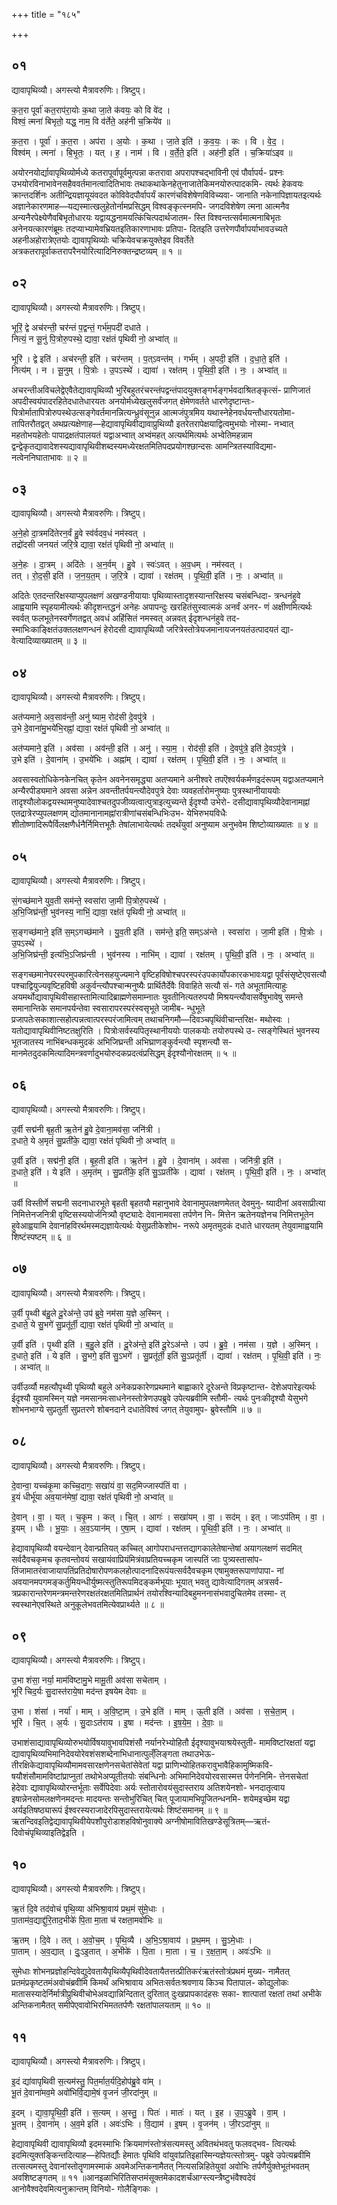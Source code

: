 +++
title = "१८५"

+++


## ०१
द्यावापृथिव्यौ। अगस्त्यो मैत्रावरुणिः। त्रिष्टुप्।

क॒त॒रा पूर्वा॑ कत॒राप॑रा॒योः क॒था जा॒ते क॑वयः॒ को वि वे॑द ।  
विश्वं॒ त्मना॑ बिभृतो॒ यद्ध॒ नाम॒ वि व॑र्तेते॒ अह॑नी च॒क्रिये॑व ॥

क॒त॒रा । पूर्वा॑ । क॒त॒रा । अप॑रा । अ॒योः । क॒था । जा॒ते इति॑ । क॒व॒यः॒ । कः । वि । वे॒द॒ ।  
विश्व॑म् । त्मना॑ । बि॒भृ॒तः॒ । यत् । ह॒ । नाम॑ । वि । व॒र्ते॒ते॒ इति॑ । अह॑नी॒ इति॑ । च॒क्रिया॑ऽइव ॥

अयोरनयोर्द्यावापृथिव्योर्मध्ये कतरापूर्वापूर्वमुत्पन्ना कतरावा अपरापश्चद्भाविनी एवं पौर्वापर्य- प्रश्नः उभयोरविनाभावेनसहैववर्तमानत्वादितिभावः तथाकथाकेनहेतुनाजातेकिमनयोरुत्पादकमि- त्यर्थः हेकवयः क्रान्तदर्शिनः अतीन्द्रियज्ञायूयंवदत कोविवेदपौर्वापर्यं कारणंचविशेषेणविविच्यवा- जानाति नकेनापिज्ञायतइत्यर्थः अज्ञानेकारणमाह—यद्यस्मात्खलुहेतोर्नामप्रसिद्धम् विश्वङ्कृत्स्नमपि- जगदविशेषेण त्मना आत्मनैव अन्यनैरपेक्ष्येणैवबिभृतोधारयः यद्वायद्धनामयत्किंचित्पदार्थजातम- स्ति विश्वन्तत्सर्वमात्मनाबिभृतः अनेनयत्कारणंब्रूमः तदप्याभ्यामेवभ्रियतइतिकारणाभावः प्रतिपा- दितइति उत्तरेणपौर्वापर्याभावउच्यते अहनीअहोरात्रेएतयोः द्यावापृथिव्योः चक्रियेवचक्रयुक्तेइव विवर्तेते अत्रकतरापूर्वाकतरापरैनयोरित्यादिनिरुक्तन्द्रष्टव्यम् ॥ १ ॥

## ०२
द्यावापृथिव्यौ। अगस्त्यो मैत्रावरुणिः। त्रिष्टुप्।

भूरिं॒ द्वे अच॑रन्ती॒ चर॑न्तं प॒द्वन्तं॒ गर्भ॑म॒पदी॑ दधाते ।  
नित्यं॒ न सू॒नुं पि॒त्रोरु॒पस्थे॒ द्यावा॒ रक्ष॑तं पृथिवी नो॒ अभ्वा॑त् ॥

भूरि॑ । द्वे इति॑ । अच॑रन्ती॒ इति॑ । चर॑न्तम् । प॒त्ऽवन्त॑म् । गर्भ॑म् । अ॒पदी॒ इति॑ । द॒धा॒ते॒ इति॑ ।  
नित्य॑म् । न । सू॒नुम् । पि॒त्रोः । उ॒पऽस्थे॑ । द्यावा॑ । रक्ष॑तम् । पृ॒थि॒वी॒ इति॑ । नः॒ । अभ्वा॑त् ॥

अचरन्तीअविचलेद्वेएवैतेद्यावापृथिव्यौ भुरिंबहुतरंचरन्तंपद्वन्तंपादयुक्तङ्गर्भङ्गर्भवदाश्रितङ्कृत्सं- प्राणिजातं अपदीस्वयंपादरहितेदधातेधारयतः अनयोर्मध्येखलुसर्वंजगत् क्षेमेणवर्तते धारणेदृष्टान्तः- पित्रोर्मातापित्रोरुपस्थेउत्सङ्गेवर्तमानन्नित्यन्ध्रुवंसूनुन्न आत्मजंपुत्रमिय यथास्नेहेनवर्धयन्तौधारयतोमा- तापितरौतद्वत् अथप्रत्यक्षेणाह—हेद्यावापृथिवीद्यावाप्रुथिव्यौ इतरेतरापेक्षयाद्वित्वमुभयोः नोस्मा- नभ्वात् महतोभयहेतोः पापाद्रक्षतंपालयतं यद्वाअभ्वात् अभ्वंमहत् अत्यर्थमित्यर्थः अभ्वेतिमहन्नाम द्वन्द्वेकृतद्यावादेशस्यद्यावापृथिवीशब्दस्यमध्येरक्षतमितिपदप्रयोगश्छान्दसः आमन्त्रितस्याविद्यमा- नत्वेननिघाताभावः ॥ २ ॥

## ०३
द्यावापृथिव्यौ। अगस्त्यो मैत्रावरुणिः। त्रिष्टुप्।

अ॒ने॒हो दा॒त्रमदि॑तेरन॒र्वं हु॒वे स्व॑र्वदव॒धं नम॑स्वत् ।  
तद्रो॑दसी जनयतं जरि॒त्रे द्यावा॒ रक्ष॑तं पृथिवी नो॒ अभ्वा॑त् ॥

अ॒ने॒हः । दा॒त्रम् । अदि॑तेः । अ॒न॒र्वम् । हु॒वे । स्वः॑ऽवत् । अ॒व॒धम् । नम॑स्वत् ।  
तत् । रो॒द॒सी॒ इति॑ । ज॒न॒य॒त॒म् । ज॒रि॒त्रे । द्यावा॑ । रक्ष॑तम् । पृ॒थि॒वी॒ इति॑ । नः॒ । अभ्वा॑त् ॥

अदितेः एतदन्तरिक्षस्याप्युपलक्षणं अखण्डनीयायाः पृथिव्यास्तादृशस्यान्तरिक्षस्य चसंबन्धिदा- त्रन्धनंहुवे आह्वयामि स्पृहयामीत्यर्थः कीदृशन्तद्धनं अनेहः अपापन्दुः खरहितंसुस्वात्मकं अनर्वं अनर- णं अक्षीणमित्यर्थः स्वर्वत् फलभूतेनस्वर्गेणतद्वत् अवधं अहिंसितं नमस्वत् अन्नवत् ईदृशन्धनंहुवे तद- स्माभिःकाङ्क्षितंउक्तलक्षणन्धनं हेरोदसी द्यावापृथिव्यौ जरित्रेस्तोत्रेयजमानायजनयतंउत्पादयतं द्या- वेत्यादिव्याख्यातम् ॥ ३ ॥

## ०४
द्यावापृथिव्यौ। अगस्त्यो मैत्रावरुणिः। त्रिष्टुप्।

अत॑प्यमाने॒ अव॒साव॑न्ती॒ अनु॑ ष्याम॒ रोद॑सी दे॒वपु॑त्रे ।  
उ॒भे दे॒वाना॑मु॒भये॑भि॒रह्नां॒ द्यावा॒ रक्ष॑तं पृथिवी नो॒ अभ्वा॑त् ॥

अत॑प्यमाने॒ इति॑ । अव॑सा । अव॑न्ती॒ इति॑ । अनु॑ । स्या॒म॒ । रोद॑सी॒ इति॑ । दे॒वपु॑त्रे॒ इति॑ दे॒वऽपु॑त्रे ।  
उ॒भे इति॑ । दे॒वाना॑म् । उ॒भये॑भिः । अह्ना॑म् । द्यावा॑ । रक्ष॑तम् । पृ॒थि॒वी॒ इति॑ । नः॒ । अभ्वा॑त् ॥

अवसास्वतोधिकेनकेनचित् कृतेन अवनेनसमृद्ध्या अतप्यमाने अनीश्वरे तपऎश्वर्यकर्मणइदंरूपम् यद्वाअतप्यमाने अन्यैरपीड्यमाने अवसा अन्नेन अवन्तीतर्पयन्त्यौदेवपुत्रे देवाः व्यवहर्तारोमनुष्याः पुत्रस्थानीयाययोः तादृश्यौलोकद्वयस्थामनुष्यादेवाश्चतदुपजीव्यत्वात्पुत्राइत्युच्यन्ते ईदृश्यौ उभेरो- दसीद्यावापृथिव्यौदेवानामह्नां एतद्रात्रेरप्युपलक्षणम् द्योतमानानामह्नांरात्रीणांचसंबन्धिभिःउभ- येभिरुभयविधैः शीतोष्णादिरूपैर्विलक्षणैर्धनैर्निमित्तभूतैः तेषांलाभायेत्यर्थः तदर्थंयुवां अनुष्याम अनुभवेम शिष्टोव्याख्यातः ॥ ४ ॥

## ०५
द्यावापृथिव्यौ। अगस्त्यो मैत्रावरुणिः। त्रिष्टुप्।

सं॒गच्छ॑माने युव॒ती सम॑न्ते॒ स्वसा॑रा जा॒मी पि॒त्रोरु॒पस्थे॑ ।  
अ॒भि॒जिघ्र॑न्ती॒ भुव॑नस्य॒ नाभिं॒ द्यावा॒ रक्ष॑तं पृथिवी नो॒ अभ्वा॑त् ॥

स॒ङ्गच्छ॑माने॒ इति॑ स॒म्ऽगच्छ॑माने । यु॒व॒ती इति॑ । सम॑न्ते॒ इति॒ सम्ऽअ॑न्ते । स्वसा॑रा । जा॒मी इति॑ । पि॒त्रोः । उ॒पऽस्थे॑ ।  
अ॒भि॒जिघ्र॑न्ती॒ इत्य॑भि॒ऽजिघ्र॑न्ती । भुव॑नस्य । नाभि॑म् । द्यावा॑ । रक्ष॑तम् । पृ॒थि॒वी॒ इति॑ । नः॒ । अभ्वा॑त् ॥

सङ्गच्छमानेपरस्परमुपकारित्वेनसहयुज्यमाने वृष्टिहविषोश्चपरस्परंउपकार्योपकारकभावःयद्वा पूर्वंसंसृष्टेएवसत्यौ पश्चाद्वियुज्यवृष्टिहविषी अकुर्वन्त्यौपश्चान्मनुष्यैः प्रार्थितैर्देवैः विवाहिते सत्यौ सं- गते अभूतामित्याहुः अयमर्थोद्यावापृथिवीसहास्तामित्यादिब्राह्मणेसमाम्नातः युवतीनित्यतरुपयौ मिश्रयन्त्यौवासर्वेषुभावेषु समन्ते समानान्तिके समानपर्यन्तेवा स्वसारापरस्परंस्वसृभूते जामीब- न्धुभूते प्रजापतेःसकाशात्सहोत्पन्नत्वात्परस्परंजामित्वम् तथाचनिगमौ—दिवञ्चपृथिंवीचान्तरिक्ष- मथोस्वः । यतोद्यावापृथिवीनिष्टतक्षुरिति । पित्रोःसर्वस्यपितृस्थानीययोः पालकयोः तयोरुपस्थे उ- त्सङ्गेस्थितं भुवनस्य भूतजातस्य नाभिंबन्धकमुदकं अभिजिघ्रन्ती अभिघ्राणङ्कुर्वन्त्यौ स्पृशन्त्यौ स- मानमेतदुदकमित्यादिमन्त्रवर्णादुभयोरुदकप्रदत्वंप्रसिद्धम् ईदृश्यौनोरक्षतम् ॥ ५ ॥

## ०६
द्यावापृथिव्यौ। अगस्त्यो मैत्रावरुणिः। त्रिष्टुप्।

उ॒र्वी सद्म॑नी बृह॒ती ऋ॒तेन॑ हु॒वे दे॒वाना॒मव॑सा॒ जनि॑त्री ।  
द॒धाते॒ ये अ॒मृतं॑ सु॒प्रती॑के॒ द्यावा॒ रक्ष॑तं पृथिवी नो॒ अभ्वा॑त् ॥

उ॒र्वी इति॑ । सद्म॑नी॒ इति॑ । बृ॒ह॒ती इति॑ । ऋ॒तेन॑ । हु॒वे । दे॒वाना॑म् । अव॑सा । जनि॑त्री॒ इति॑ ।  
द॒धाते॒ इति॑॑ । ये इति॑ । अ॒मृत॑म् । सु॒प्रती॑के॒ इति॑ सु॒ऽप्रती॑के । द्यावा॑ । रक्ष॑तम् । पृ॒थि॒वी॒ इति॑ । नः॒ । अभ्वा॑त् ॥

उर्वी विस्तीर्णे सद्मनी सदनाधारभूते बृहती बृहतयौ महानुभावे देवानामुपलक्षणमेतत् देवमुनु- ष्यादीनां अवसाप्रीत्या निमित्तेनजनित्री वृष्टिसस्ययोर्जनित्र्यौ वृष्ट्यादेः देवानामवसा तर्पणेन नि- मित्तेन ऋतेनयज्ञेनच निमित्तभूतेन हुवेआह्वयामि देवानांहविरर्थमस्मद्यज्ञायेत्यर्थः येसुप्रतीकेशोभ- नरूपे अमृतमुदकं दधाते धारयतम् तेयुवामाह्वयामि शिष्टंस्पष्टम् ॥ ६ ॥

## ०७
द्यावापृथिव्यौ। अगस्त्यो मैत्रावरुणिः। त्रिष्टुप्।

उ॒र्वी पृ॒थ्वी ब॑हु॒ले दू॒रेअ॑न्ते॒ उप॑ ब्रुवे॒ नम॑सा य॒ज्ञे अ॒स्मिन् ।  
द॒धाते॒ ये सु॒भगे॑ सु॒प्रतू॑र्ती॒ द्यावा॒ रक्ष॑तं पृथिवी नो॒ अभ्वा॑त् ॥

उ॒र्वी इति॑ । पृ॒थ्वी इति॑ । ब॒हु॒ले इति॑ । दू॒रेअ॑न्ते॒ इति॑ दू॒रेऽअ॑न्ते । उप॑ । ब्रु॒वे॒ । नम॑सा । य॒ज्ञे । अ॒स्मिन् ।  
द॒धाते॒ इति॑ । ये इति॑ । सु॒भगे॒ इति॑ सु॒ऽभगे॑ । सु॒प्रतू॑र्ती॒ इति॑ सु॒ऽप्रतू॑र्ती । द्यावा॑ । रक्ष॑तम् । पृ॒थि॒वी॒ इति॑ । नः॒ । अभ्वा॑त् ॥

उर्वीउर्व्यौ महत्यौपृथ्वी पृथिव्यौ बहुले अनेकप्रकारेणप्रथमाने बाह्वाकारे दूरेअन्ते विप्रकृष्टान्त- देशेअपारेइत्यर्थः ईदृश्यौ युवामस्मिन् यज्ञे नमसानमःसाधनेनस्तोत्रेणउपब्रुवे उपेत्यब्रवीमि स्तौमी- त्यर्थः पुनःकीदृश्यौ येसुभगे शोभनभाग्ये सुप्रतुर्ती सुप्रतरणे शोबनदाने दधातेविश्वं जगत् तेयुवामुप- ब्रुवेस्तौमि ॥ ७ ॥

## ०८
द्यावापृथिव्यौ। अगस्त्यो मैत्रावरुणिः। त्रिष्टुप्।

दे॒वान्वा॒ यच्च॑कृ॒मा कच्चि॒दागः॒ सखा॑यं वा॒ सद॒मिज्जास्प॑तिं वा ।  
इ॒यं धीर्भू॑या अव॒यान॑मेषां॒ द्यावा॒ रक्ष॑तं पृथिवी नो॒ अभ्वा॑त् ॥

दे॒वान् । वा॒ । यत् । च॒कृ॒म । कत् । चि॒त् । आगः॑ । सखा॑यम् । वा॒ । सद॑म् । इत् । जाःऽप॑तिम् । वा॒ ।  
इ॒यम् । धीः । भू॒याः॒ । अ॒व॒ऽयान॑म् । ए॒षा॒म् । द्यावा॑ । रक्ष॑तम् । पृ॒थि॒वी॒ इति॑ । नः॒ । अभ्वा॑त् ॥

हेद्यावापृथिव्यौ वयन्देवान् देवान्प्रतियत् कच्चित् आगोपराधन्तत्तद्यागकालेतेषान्तेषां अयागलक्षणं सदमित् सर्वदैवचकृमच कृतवन्तोवयं सखायंवाप्रियंमित्रंवाप्रतियच्चकृम जास्पतिं जाः पुत्र्यस्तासांप- तिंजामातरंवाजायापतिंप्रतिदोषारोपणकलहोत्पादनादिरूपंयत्सर्वदैवचकृम एषामुक्तरूपाणांपापा- नां अवयानमपगमङ्कर्तुमियन्धीर्युष्मत्स्तुतिरूपमिदङ्कर्मभूयाः भूयात् भवतु द्यावेत्यादिगतम् अत्रसर्व- त्रप्रकारान्तरेणमन्त्रमन्तरेणरक्षतंरक्षतमितिप्रार्थनं तयोरश्विन्यादिबहुमननासंभवादुचितमेव तस्मा- त् स्वस्थानेएवस्थिते अनुकूलेभवतमित्येवप्रार्थ्यते ॥ ८ ॥

## ०९
द्यावापृथिव्यौ। अगस्त्यो मैत्रावरुणिः। त्रिष्टुप्।

उ॒भा शंसा॒ नर्या॒ माम॑विष्टामु॒भे मामू॒ती अव॑सा सचेताम् ।  
भूरि॑ चिद॒र्यः सु॒दास्त॑राये॒षा मद॑न्त इषयेम देवाः ॥

उ॒भा । शंसा॑ । नर्या॑ । माम् । अ॒वि॒ष्टा॒म् । उ॒भे इति॑ । माम् । ऊ॒ती इति॑ । अव॑सा । स॒चे॒ता॒म् ।  
भूरि॑ । चि॒त् । अ॒र्यः । सु॒दाःऽत॑राय । इ॒षा । मद॑न्तः । इ॒ष॒ये॒म॒ । दे॒वाः॒ ॥

उभाशंसाद्यावापृथिव्योरुभयोर्विषयावुभावपिशंसौ नर्यानरेभ्योहितौ ईदृश्यावुभयाश्रयेस्तुती- मामविष्टांरक्षतां यद्वा द्यावापृथिव्यभिमानिदेवयोरेवशंसशब्देनाभिधानात्पुल्ँलिङ्गता तथाउभेऊ- तीरक्षिकेद्यावापृथिव्यौमामवसारक्षणेनसचेतांसेवेतां यद्वा प्राणिभ्योहितकरावुभावैहिकामुष्मिकवि- षयौशंसौमामविष्टांप्राप्नुतां तथोभेअप्यूतीतयोः संबन्धिनोः अभिमानिदेवयोरवसास्मत्त र्पणेननिमि- त्तेनसचेतां हेदेवाः द्यावापृथिव्योरन्तर्भूताः सर्वेपिदेवाः अर्यः स्तोतारोवयंसुदास्तराय अतिशयेनशो- भनदातृत्वाय इषान्नेनसोमलक्षणेनमदन्तः मादयन्तः सन्तोभुरिचित् चित् पूजायामभिपूजितन्धनमि- शयेमइच्छेम यद्वा अर्यइतिषष्ठ्यारूपं ईश्वरस्यराजादेरपिसुदास्तरायेत्यर्थः शिष्टंसमानम् ॥ ९ ॥ ऋतन्दिवइतिद्वेद्यावापृथिवीयेपशौपुरोडाशहविषोनुवाक्ये अग्नीषोमावितिखण्डेसूत्रितम्—ऋतं- दिवोचंपृथिव्याइतिद्वेइति ।

## १०
द्यावापृथिव्यौ। अगस्त्यो मैत्रावरुणिः। त्रिष्टुप्।

ऋ॒तं दि॒वे तद॑वोचं पृथि॒व्या अ॑भिश्रा॒वाय॑ प्रथ॒मं सु॑मे॒धाः ।  
पा॒ताम॑व॒द्याद्दु॑रि॒ताद॒भीके॑ पि॒ता मा॒ता च॑ रक्षता॒मवो॑भिः ॥

ऋ॒तम् । दि॒वे । तत् । अ॒वो॒च॒म् । पृ॒थि॒व्यै । अ॒भि॒ऽश्रा॒वाय॑ । प्र॒थ॒मम् । सु॒ऽमे॒धाः ।  
पा॒ताम् । अ॒व॒द्यात् । दुः॒ऽइ॒तात् । अ॒भीके॑ । पि॒ता । मा॒ता । च॒ । र॒क्ष॒ता॒म् । अवः॑ऽभिः ॥

सुमेधाः शोभनप्रज्ञोहन्दिवेद्युदेवतायैपृथिव्यैपृथिवीदेवतायैतत्तत्प्रीतिकरंऋतंस्तोत्रंप्रथमं मुख्य- नामैतत् प्रतमंप्रकृष्टतमंअवोचंब्रवीमि किमर्थं अभिश्रावाय अभितःसर्वतःश्रवणाय किञ्च पितापाल- कोद्युलोकः मातासस्यादेर्निर्मात्रीप्रुथिवीचोभेअवद्यान्निन्दितात् दुरितात् दुःखप्रापकादंहसः सका- शात्पातां रक्षतां तथां अभीके अन्तिकनामैतत् समीपेएवावोभिरभिमततर्पणैः रक्षतांपालयताम् ॥ १० ॥

## ११
द्यावापृथिव्यौ। अगस्त्यो मैत्रावरुणिः। त्रिष्टुप्।

इ॒दं द्या॑वापृथिवी स॒त्यम॑स्तु॒ पित॒र्मात॒र्यदि॒होप॑ब्रु॒वे वा॑म् ।  
भू॒तं दे॒वाना॑मव॒मे अवो॑भिर्वि॒द्यामे॒षं वृ॒जनं॑ जी॒रदा॑नुम् ॥

इ॒दम् । द्या॒वा॒पृ॒थि॒वी॒ इति॑ । स॒त्यम् । अ॒स्तु॒ । पितः॑ । मातः॑ । यत् । इ॒ह । उ॒प॒ऽब्रु॒वे । वा॒म् ।  
भू॒तम् । दे॒वाना॑म् । अ॒व॒मे इति॑ । अवः॑ऽभिः । वि॒द्याम॑ । इ॒षम् । वृ॒जन॑म् । जी॒रऽदा॑नुम् ॥

हेद्यावापृथिवी द्यावापृथिव्यौ इदमस्माभिः क्रियमाणंस्तोत्रंसत्यमस्तु अवितथंभवतु फलवद्भव- त्वित्यर्थः इदमित्युक्तङ्किन्तदित्याह—हेपितर्द्यौः हेमातः पृथिवि वांयुवांप्रतिइहास्मिन्यज्ञेयत्स्तोत्रमु- पब्रुवे उपेत्यब्रवीमि तत्सत्यमस्तु देवानांस्तोतॄणामस्माकं अवमेअन्तिकनामैतत् नित्यसन्निहितेयुवां अवोभिः तर्पणैर्युक्तेभूतंभवतम् अवशिष्टङ्गतम् ॥ ११ ॥आनइळाभिरितिसप्तमंसूक्तमेकादशर्चंआग्स्त्यन्त्रैष्टुभंवैश्वदेवं आनोवैश्वदेवमित्यनुक्रान्तम् विनियो- गोलैङ्गिकः ।